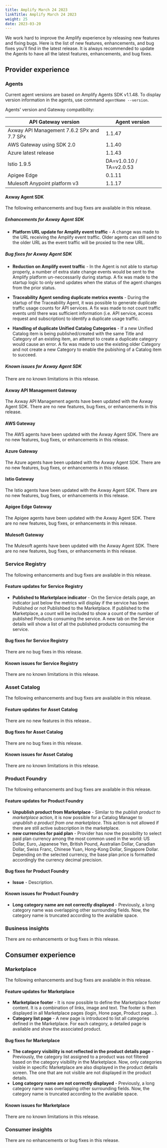 ```yaml
---
title: Amplify March 24 2023
linkTitle: Amplify March 24 2023
weight: 25
date: 2023-03-20
---
```

We work hard to improve the Amplify experience by releasing new features and fixing bugs. Here is the list of new features, enhancements, and bug fixes you’ll find in the latest release.  It is always recommended to update the Agents to have all the latest features, enhancements, and bug fixes.

## Provider experience

### Agents

Current agent versions are based on Amplify Agents SDK v1.1.48. To display version information in the agents, use command `agentName --version`.

Agents' version and Gateway compatibility:

| API Gateway version                        | Agent version           |
|--------------------------------------------|-------------------------|
| Axway API Management 7.6.2 SPx and 7.7 SPx | 1.1.47                  |
| AWS Gateway using SDK 2.0                  | 1.1.40                  |
| Azure latest release                       | 1.1.43                  |
| Istio 1.9.5                                | DA=v1.0.10 / TA=v2.0.53 |
| Apigee Edge                                | 0.1.11                  |
| Mulesoft Anypoint platform v3              | 1.1.17                  |

#### Axway Agent SDK

The following enhancements and bug fixes are available in this release.

##### Enhancements for Axway Agent SDK

* **Platform URL update for Amplify event traffic** - A change was made to the URL receiving the Amplify event traffic.  Older agents can still send to the older URL as the event traffic will be proxied to the new URL.    

##### Bug fixes for Axway Agent SDK

* **Reduction on Amplify event traffic** - In the Agent is not able to startup properly, a number of extra state change events would be sent to the Amplify platform un-neccessarily during startup.  A fix was made to the startup logic to only send updates when the status of the agent changes from the prior status.

* **Traceability Agent sending duplicate metrics events** - During the startup of the Traceability Agent, it was possible to generate duplicate traffic usage counts for API services.  A fix was made to not count traffic events until there was sufficient information (i.e. API service, access request and subscription) to identify a duplicate usage traffic.

* **Handling of duplicate Unified Catalog Categories** - If a new Unified Catalog item is being published/created with the same Title and Category of an existing item, an attempt to create a duplicate category would cause an error.  A fix was made to use the existing older Category and not create a new Category to enable the pubishing of a Catalog item to succeed. 

##### Known issues for Axway Agent SDK

There are no known limitations in this release.

#### Axway API Management Gateway

The Axway API Management agents have been updated with the Axway Agent SDK. There are no new features, bug fixes, or enhancements in this release.

#### AWS Gateway

The AWS agents have been updated with the Axway Agent SDK. There are no new features, bug fixes, or enhancements in this release.

#### Azure Gateway

The Azure agents have been updated with the Axway Agent SDK. There are no new features, bug fixes, or enhancements in this release.

#### Istio Gateway

The Istio agents have been updated with the Axway Agent SDK. There are no new features, bug fixes, or enhancements in this release.

#### Apigee Edge Gateway

The Apigee agents have been updated with the Axway Agent SDK. There are no new features, bug fixes, or enhancements in this release.

#### Mulesoft Gateway

The Mulesoft agents have been updated with the Axway Agent SDK. There are no new features, bug fixes, or enhancements in this release.

### Service Registry

The following enhancements and bug fixes are available in this release.

#### Feature updates for Service Registry

* **Published to Marketplace indicator** - On the Service details page, an indicator just below the metrics will display if the service has been Published or not Publishbed to the Marketplace.   If published to the Marketplace, a count will be included to show a count of the number of published Products consuming the service.  A new tab on the Service details will show a list of all the published products consuming the service.

#### Bug fixes for Service Registry

There are no bug fixes in this release.

#### Known issues for Service Registry

There are no known limitations in this release.

### Asset Catalog

The following enhancements and bug fixes are available in this release.

#### Feature updates for Asset Catalog

There are no new features in this release..

#### Bug fixes for Asset Catalog

There are no bug fixes in this release.

#### Known issues for Asset Catalog

There are no known limitations in this release.

### Product Foundry

The following enhancements and bug fixes are available in this release.

#### Feature updates for Product Foundry

* **Unpublish product from Marketplace** - Similar to the *publish product to marketplace* action, it is now possible for a Catalog Manager to *unpublish a product from one marketplace*. This action is not allowed if there are still active subscription in the marketplace.
* **new currencies for paid plan** - Provider has now the possibility to select paid plan currency among the most common used in the world: US Dollar, Euro, Japanese Yen, British Pound, Australian Dollar, Canadian Dollar, Swiss Franc, Chinese Yuan, Hong-Kong Dollar, Singapore Dollar. Depending on the selected currency, the base plan price is formatted accordingly the currency decimal precision.

#### Bug fixes for Product Foundry

* **Issue** - Description.

#### Known issues for Product Foundry

* **Long category name are not correctly displayed** - Previously, a long category name was overlapping other surrounding fields. Now, the category name is truncated according to the available space.

### Business insights

There are no enhancements or bug fixes in this release.

## Consumer experience

### Marketplace

The following enhancements and bug fixes are available in this release.

#### Feature updates for Marketplace

* **Marketplace footer** - It is now possible to define the Marketplace footer content. It is a combination of links, image and text. The footer is then displayed in all Marketplace pages (login, Hone page, Product page...).
* **Category list page** - A new page is introduced to list all categories defined in the Marketplace. For each category, a detailed page is available and show the associated product.

#### Bug fixes for Marketplace

* **The category visibility is not reflected in the product details page** - Previously, the category list assigned to a product was not filtered based on the category visibility in the Marketplace. Now, only categories visible in specific Marketplace are also displayed in the product details screen. The one that are not visible are not displayed in the product details.
* **Long category name are not correctly displayed** - Previously, a long category name was overlapping other surrounding fields. Now, the category name is truncated according to the available space.

#### Known issues for Marketplace

There are no known limitations in this release.

### Consumer insights

There are no enhancements or bug fixes in this release.
